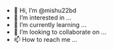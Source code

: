 - 👋 Hi, I’m @mishu22bd
- 👀 I’m interested in ...
- 🌱 I’m currently learning ...
- 💞️ I’m looking to collaborate on ...
- 📫 How to reach me ...

<!---
mishu22bd/mishu22bd is a ✨ special ✨ repository because its `README.md` (this file) appears on your GitHub profile.
You can click the Preview link to take a look at your changes.
--->

